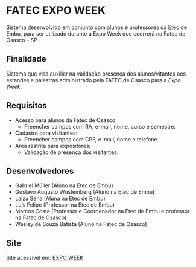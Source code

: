 # FATEC EXPO WEEK
Sistema desenvolvido em conjunto com alunos e professores da Etec de Embu, para ser utilizado durante a Expo Week que ocorrerá na Fatec de Osasco - SP

## Finalidade
Sistema que visa auxiliar na validação presença dos alunos/vitantes aos estandes e palestras administrado pela FATEC de Osasco para a *Expo Week*.

## Requisitos
- Acesso para alunos da Fatec de Osasco:
  - Preencher campos com RA, e-mail, nome, curso e semestre.
- Cadastro para visitantes:
  - Preencher campos com CPF, e-mail, nome e telefone.
- Área restrita para expositores:
  - Validação de presença dos visitantes.

## Desenvolvedores

- Gabriel Müller (Aluno na Etec de Embu)
- Gustavo Augusto Wustemberg (Aluno na Etec de Embu)
- Laiza Sena (Aluna na Etec de Embu)
- Luís Felipe (Professor na Etec de Embu)
- Marcos Costa (Professor e Coordenador na Etec de Embu e professor na Fatec de Osasco)
- Wesley de Souza Batista (Aluno na Fatec de Osasco)

## Site

Site acessível em: [EXPO WEEK](https://fatec-expo-week.vercel.app/).
